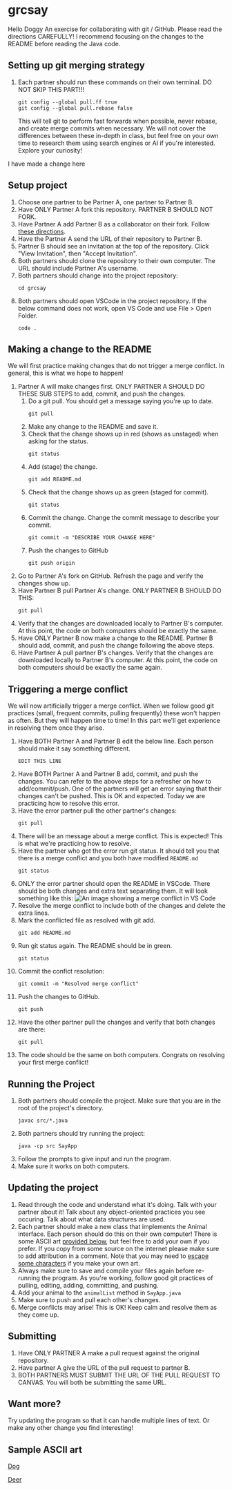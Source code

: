 # grcsay

Hello Doggy
An exercise for collaborating with git / GitHub. Please read the directions CAREFULLY! I recommend focusing on the changes to the README before reading the Java code.

## Setting up git merging strategy

1. Each partner should run these commands on their own terminal. DO NOT SKIP THIS PART!!!
   ```
   git config --global pull.ff true
   git config --global pull.rebase false
   ```
   This will tell git to perform fast forwards when possible, never rebase, and create merge commits when necessary. We will not cover the differences between these in-depth in class, but feel free on your own time to research them using search engines or AI if you're interested. Explore your curiosity!

I have made a change here

## Setup project

1. Choose one partner to be Partner A, one partner to Partner B.
1. Have ONLY Partner A fork this repository. PARTNER B SHOULD NOT FORK.
1. Have Partner A add Partner B as a collaborator on their fork. Follow [these directions](https://docs.github.com/en/enterprise-server@3.10/account-and-profile/setting-up-and-managing-your-personal-account-on-github/managing-access-to-your-personal-repositories/inviting-collaborators-to-a-personal-repository#inviting-a-collaborator-to-a-personal-repository).
1. Have the Partner A send the URL of their repository to Partner B.
1. Partner B should see an invitation at the top of the repository. Click "View Invitation", then "Accept Invitation".
1. Both partners should clone the repository to their own computer. The URL should include Partner A's username.
1. Both partners should change into the project repository:
   ```
   cd grcsay
   ```
1. Both partners should open VSCode in the project repository. If the below command does not work, open VS Code and use File > Open Folder.
   ```
   code .
   ```

## Making a change to the README

We will first practice making changes that do not trigger a merge conflict. In general, this is what we hope to happen!

1. Partner A will make changes first. ONLY PARTNER A SHOULD DO THESE SUB STEPS to add, commit, and push the changes.
   1. Do a git pull. You should get a message saying you're up to date.
      ```
      git pull
      ```
   1. Make any change to the README and save it.
   1. Check that the change shows up in red (shows as unstaged) when asking for the status.
      ```
      git status
      ```
   1. Add (stage) the change.
      ```
      git add README.md
      ```
   1. Check that the change shows up as green (staged for commit).
      ```
      git status
      ```
   1. Commit the change. Change the commit message to describe your commit.
      ```
      git commit -m "DESCRIBE YOUR CHANGE HERE"
      ```
   1. Push the changes to GitHub
      ```
      git push origin
      ```
1. Go to Partner A's fork on GitHub. Refresh the page and verify the changes show up.
1. Have Partner B pull Partner A's change. ONLY PARTNER B SHOULD DO THIS:
   ```
   git pull
   ```
1. Verify that the changes are downloaded locally to Partner B's computer. At this point, the code on both computers should be exactly the same.
1. Have ONLY Partner B now make a change to the README. Partner B should add, commit, and push the change following the above steps.
1. Have Partner A pull partner B's changes. Verify that the changes are downloaded locally to Partner B's computer. At this point, the code on both computers should be exactly the same again.

## Triggering a merge conflict

We will now artificially trigger a merge conflict. When we follow good git practices (small, frequent commits, pulling frequently) these won't happen as often. But they will happen time to time! In this part we'll get experience in resolving them once they arise.

1. Have BOTH Partner A and Partner B edit the below line. Each person should make it say something different.
   ```
   EDIT THIS LINE
   ```
1. Have BOTH Partner A and Partner B add, commit, and push the changes. You can refer to the above steps for a refresher on how to add/commit/push. One of the partners will get an error saying that their changes can't be pushed. This is OK and expected. Today we are practicing how to resolve this error.
1. Have the error partner pull the other partner's changes:
   ```
   git pull
   ```
1. There will be an message about a merge conflict. This is expected! This is what we're practicing how to resolve.
1. Have the partner who got the error run git status. It should tell you that there is a merge conflict and you both have modified `README.md`
   ```
   git status
   ```
1. ONLY the error partner should open the README in VSCode. There should be both changes and extra text separating them. It will look something like this:
   ![An image showing a merge conflict in VS Code](./images/conflict.PNG)
1. Resolve the merge conflict to include both of the changes and delete the extra lines.
1. Mark the conflicted file as resolved with git add.
   ```
   git add README.md
   ```
1. Run git status again. The README should be in green.
   ```
   git status
   ```
1. Commit the confict resolution:
   ```
   git commit -m "Resolved merge conflict"
   ```
1. Push the changes to GitHub.
   ```
   git push
   ```
1. Have the other partner pull the changes and verify that both changes are there:
   ```
   git pull
   ```
1. The code should be the same on both computers. Congrats on resolving your first merge conflict!

## Running the Project

1. Both partners should compile the project. Make sure that you are in the root of the project's directory.
   ```
   javac src/*.java
   ```
1. Both partners should try running the project:
   ```
   java -cp src SayApp
   ```
1. Follow the prompts to give input and run the program.
1. Make sure it works on both computers.

## Updating the project

1. Read through the code and understand what it's doing. Talk with your partner about it! Talk about any object-oriented practices you see occuring. Talk about what data structures are used.
1. Each partner should make a new class that implements the Animal interface. Each person should do this on their own computer! There is some ASCII art [provided below](#sample-ascii-art), but feel free to add your own if you prefer. If you copy from some source on the internet please make sure to add attribution in a comment. Note that you may need to [escape some characters](https://codegym.cc/groups/posts/escaping-characters-java) if you make your own art.
1. Always make sure to save and compile your files again before re-running the program. As you're working, follow good git practices of pulling, editing, adding, committing, and pushing.
1. Add your animal to the `animalList` method in `SayApp.java`
1. Make sure to push and pull each other's changes.
1. Merge conflicts may arise! This is OK! Keep calm and resolve them as they come up.

## Submitting

1. Have ONLY PARTNER A make a pull request against the original repository.
1. Have partner A give the URL of the pull request to partner B.
1. BOTH PARTNERS MUST SUBMIT THE URL OF THE PULL REQUEST TO CANVAS. You will both be submitting the same URL.

## Want more?

Try updating the program so that it can handle multiple lines of text. Or make any other change you find interesting!

## Sample ASCII art

[Dog](art/dog.txt)

[Deer](art/deer.txt)
